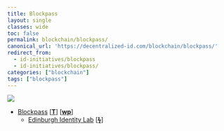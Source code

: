 ```yaml
---
title: Blockpass
layout: single
classes: wide
toc: false
permalink: blockchain/blockpass/
canonical_url: 'https://decentralized-id.com/blockchain/blockpass/'
redirect_from: 
  - id-initiatives/blockpass
  - id-initiatives/blockpass/
categories: ["blockchain"]
tags: ["blockpass"]
---
```


<img src="https://imgur.com/mMZ4E2rl.png" />

* [Blockpass](https://www.blockpass.org/) [[**T**](https://twitter.com/BlockpassOrg)] [[**wp**](https://www.blockpass.org/downloads/BlockpassWhitepaper.v1.3.3.pdf)]
  * [Edinburgh Identity Lab](https://identity-lab.blockpass.org/) [[**ϟ**](https://www.newsbtc.com/2018/09/28/worlds-first-blockchain-identity-lab-launched-today-in-edinburgh/)]
